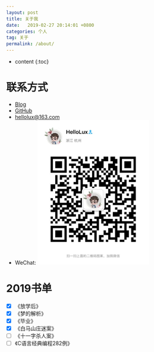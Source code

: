 ```yaml
---
layout: post
title: 关于我
date:   2019-02-27 20:14:01 +0800
categories: 个人
tag: 关于
permalink: /about/
---
```


* content
{:toc}

# 联系方式

- [Blog](https://hellolux.github.io)
- [GitHub](https://github.com/hellolux)
- <hellolux@163.com>
- WeChat: <img src="/styles/images/wechat.JPG" width = "300" height = "389" />

# 2019书单

- [x] 《放学后》
- [x] 《梦的解析》
- [x] 《毕业》
- [x] 《白马山庄迷案》
- [ ] 《十一字杀人案》
- [ ] 《C语言经典编程282例》
